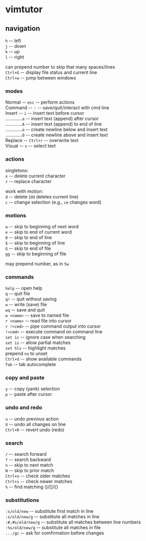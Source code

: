 # vimtutor  
  
## navigation  

`h`  --  left  
`j`  --  down  
`k`  --  up  
`l`  --  right  

can prepend number to skip that many spaces/lines  
`Ctrl+G`  --  display file status and current line  
`Ctrl+w`  --  jump between windows  
  
### modes  
Normal   --  `esc`     --  perform actions  
Command  --  `:`       --  save/quit/interact with cmd line  
Insert   --  `i`       --  insert text before cursor  
.............`a`       --  insert text (append) after cursor  
.............`A`       --  insert text (append) to end of line  
.............`o`       --  create newline below and insert text  
.............`O`       --  create newline above and insert text  
Replace  --  `Ctrl+r`  --  overwrite text  
Visual   --  `v`       --  select text    
  
### actions  
singletons:  
`x`  --  delete current character  
`r`  --  replace character  
  
work with motion:  
`d`  --  delete (`dd` deletes current line)  
`c`  --  change selection (e.g., `ce` changes word)  
  
### motions  
`w`  --  skip to beginning of next word   
`e`  --  skip to end of current word   
`0`  --  skip to end of line  
`$`  --  skip to beginning of line  
`G`  --  skip to end of file  
`gg` --  skip to beginning of file  
  
may prepend number, as in `5w`  
  
### commands  
`help`  --  open help  
`q`   --  quit file  
`q!`  --  quit without saving  
`w`   --  write (save) file  
`wq`  --  save and quit  
`w <name>`  --  save to named file  
`r <name>`  --  read file into cursor  
`r !<cmd>`  --  pipe command output into cursor   
`!<cmd>`  --  execute command on command line  
`set ic`   --  ignore case when searching  
`set is`   --  allow partial matches  
`set hls`  --  highlight matches  
prepend `no` to unset  
`Ctrl+d`  --  show available commands  
`Tab`  --  tab autocomplete  
  
### copy and paste  
`y`  --  copy (yank) selection   
`p`  --  paste after cursor  
  
### undo and redo  
`u`  --  undo previous action  
`U`  --  undo all changes on line  
`Ctrl+R`  --  revert undo (redo)  
  
### search  
`/`  --  search forward  
`?`  --  search backward  
`n`  --  skip to next match  
`N`  --  skip to prior match  
`Ctrl+o`  --  check older matches  
`Ctrl+i`  --  check newer matches  
`%`  --  find matching ()/[]/{}  
  
### substitutions  
`:s/old/new`         --  substitute first match in line  
`:s/old/new/g`       --  substitute all matches in line  
`:#,#s/old/new/g`    --  substitute all matches between line numbers  
`:%s/old/new/g`      --  substitute all matches in file  
`.../gc`  --  ask for comfirmation before changes  
